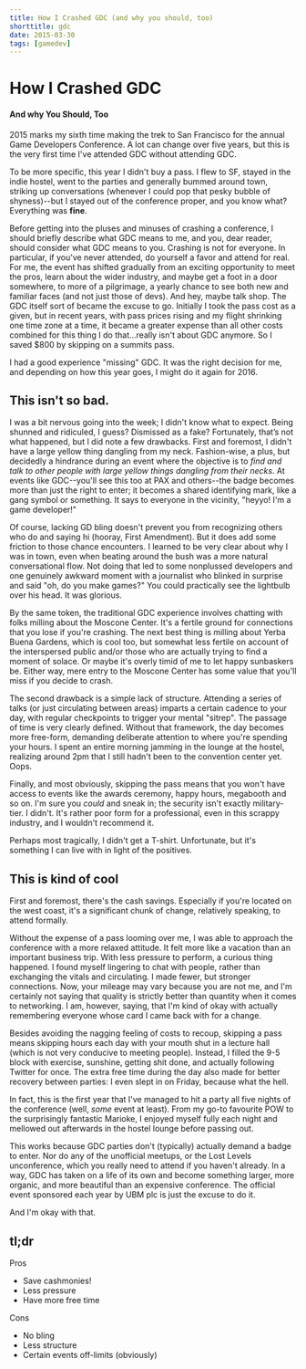 ```yaml
---
title: How I Crashed GDC (and why you should, too)
shorttitle: gdc
date: 2015-03-30
tags: [gamedev]
---
```


How I Crashed GDC
=================
#### And why You Should, Too

2015 marks my sixth time making the trek to San Francisco for the annual Game Developers Conference. A lot can change over five years, but this is the very first time I've attended GDC without attending GDC.

To be more specific, this year I didn't buy a pass. I flew to SF, stayed in the indie hostel, went to the parties and generally bummed around town, striking up conversations (whenever I could pop that pesky bubble of shyness)--but I stayed out of the conference proper, and you know what? Everything was **fine**.

Before getting into the pluses and minuses of crashing a conference, I should briefly describe what GDC means to me, and you, dear reader, should consider what GDC means to you. Crashing is not for everyone. In particular, if you've never attended, do yourself a favor and attend for real.  For me, the event has shifted gradually from an exciting opportunity to meet the pros, learn about the wider industry, and maybe get a foot in a door somewhere, to more of a pilgrimage, a yearly chance to see both new and familiar faces (and not just those of devs). And hey, maybe talk shop. The GDC itself sort of became the excuse to go. Initially I took the pass cost as a given, but in recent years, with pass prices rising and my flight shrinking one time zone at a time, it became a greater expense than all other costs combined for this thing I do that...really isn't about GDC anymore. So I saved $800 by skipping on a summits pass.

I had a good experience "missing" GDC. It was the right decision for me, and depending on how this year goes, I might do it again for 2016.

This isn't so bad.
------------------

I was a bit nervous going into the week; I didn't know what to expect. Being shunned and ridiculed, I guess? Dismissed as a fake? Fortunately, that’s not what happened, but I did note a few drawbacks. First and foremost, I didn't have a large yellow thing dangling from my neck. Fashion-wise, a plus, but decidedly a hindrance during an event where the objective is to *find and talk to other people with large yellow things dangling from their necks*. At events like GDC--you'll see this too at PAX and others--the badge becomes more than just the right to enter; it becomes a shared identifying mark, like a gang symbol or something. It says to everyone in the vicinity, "heyyo! I'm a game developer!"

Of course, lacking GD bling doesn't prevent you from recognizing others who do and saying hi (hooray, First Amendment). But it does add some friction to those chance encounters. I learned to be very clear about why I was in town, even when beating around the bush was a more natural conversational flow. Not doing that led to some nonplussed developers and one genuinely awkward moment with a journalist who blinked in surprise and said "oh, do you make games?" You could practically see the lightbulb over his head. It was glorious.

By the same token, the traditional GDC experience involves chatting with folks milling about the Moscone Center. It's a fertile ground for connections that you lose if you're crashing. The next best thing is milling about Yerba Buena Gardens, which is cool too, but somewhat less fertile on account of the interspersed public and/or those who are actually trying to find a moment of solace. Or maybe it's overly timid of me to let happy sunbaskers be. Either way, mere entry to the Moscone Center has some value that you'll miss if you decide to crash.

The second drawback is a simple lack of structure. Attending a series of talks (or just circulating between areas) imparts a certain cadence to your day, with regular checkpoints to trigger your mental "sitrep". The passage of time is very clearly defined. Without that framework, the day becomes more free-form, demanding deliberate attention to where you're spending your hours. I spent an entire morning jamming in the lounge at the hostel, realizing around 2pm that I still hadn't been to the convention center yet. Oops.

Finally, and most obviously, skipping the pass means that you won't have access to events like the awards ceremony, happy hours, megabooth and so on. I'm sure you *could* and sneak in; the security isn't exactly military-tier. I didn't. It's rather poor form for a professional, even in this scrappy industry, and I wouldn't recommend it.

Perhaps most tragically, I didn't get a T-shirt. Unfortunate, but it's something I can live with in light of the positives.

This is kind of cool
--------------------

First and foremost, there's the cash savings. Especially if you're located on the west coast, it's a significant chunk of change, relatively speaking, to attend formally.

Without the expense of a pass looming over me, I was able to approach the conference with a more relaxed attitude. It felt more like a vacation than an important business trip. With less pressure to perform, a curious thing happened. I found myself lingering to chat with people, rather than exchanging the vitals and circulating. I made fewer, but stronger connections. Now, your mileage may vary because you are not me, and I'm certainly not saying that quality is strictly better than quantity when it comes to networking. I am, however, saying, that I'm kind of okay with actually remembering everyone whose card I came back with for a change.

Besides avoiding the nagging feeling of costs to recoup, skipping a pass means skipping hours each day with your mouth shut in a lecture hall (which is not very conducive to meeting people). Instead, I filled the 9-5 block with exercise, sunshine, getting shit done, and actually following Twitter for once. The extra free time during the day also made for better recovery between parties: I even slept in on Friday, because what the hell.

In fact, this is the first year that I've managed to hit a party all five nights of the conference (well, *some* event at least). From my go-to favourite POW to the surprisingly fantastic Marioke, I enjoyed myself fully each night and mellowed out afterwards in the hostel lounge before passing out.

This works because GDC parties don't (typically) actually demand a badge to enter. Nor do any of the unofficial meetups, or the Lost Levels unconference, which you really need to attend if you haven't already. In a way, GDC has taken on a life of its own and become something larger, more organic, and more beautiful than an expensive conference. The official event sponsored each year by UBM plc is just the excuse to do it. 

And I'm okay with that.

tl;dr
-----

Pros
* Save cashmonies!
* Less pressure
* Have more free time

Cons
* No bling
* Less structure
* Certain events off-limits (obviously)

